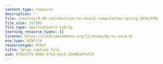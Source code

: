 ```yaml
---
content_type: resource
description: ''
file: /courses/9-40-introduction-to-neural-computation-spring-2018/9f6d1ff50d0e471d4ac533d4614f4f27_r1VX3WXrYUw.srt
file_size: 117395
file_type: application/x-subrip
learning_resource_types: []
license: https://creativecommons.org/licenses/by-nc-sa/4.0/
ocw_type: OCWFile
resourcetype: Other
title: 3play caption file
uid: 9f6d1ff5-0d0e-471d-4ac5-33d4614f4f27
---
```

